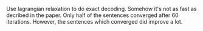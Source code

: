 Use lagrangian relaxation to do exact decoding. Somehow it's not as fast as decribed in the paper. Only half of the sentences converged after 60 iterations.  However, the sentences which converged did improve a lot.  

